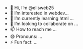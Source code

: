 - 👋 Hi, I’m @ellsweb25
- 👀 I’m interested in webdev...
- 🌱 I’m currently learning html ...
- 💞️ I’m looking to collaborate on ...
- 📫 How to reach me ...
- 😄 Pronouns: ...
- ⚡ Fun fact: ...

<!---
ellsweb25/ellsweb25 is a ✨ special ✨ repository because its `README.md` (this file) appears on your GitHub profile.
You can click the Preview link to take a look at your changes.
--->
